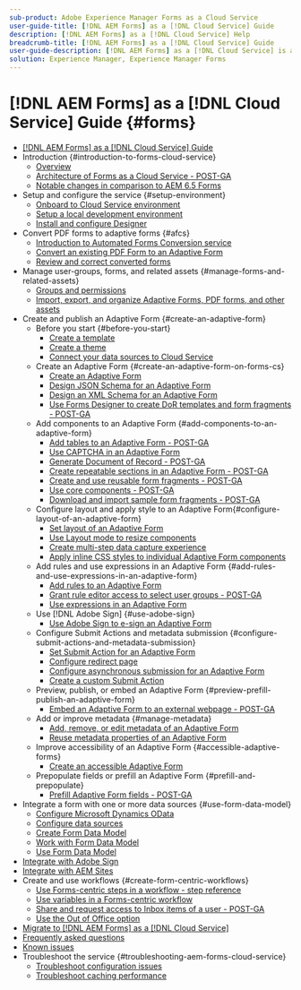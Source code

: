 ```yaml
---
sub-product: Adobe Experience Manager Forms as a Cloud Service 
user-guide-title: [!DNL AEM Forms] as a [!DNL Cloud Service] Guide
description: [!DNL AEM Forms] as a [!DNL Cloud Service] Help
breadcrumb-title: [!DNL AEM Forms] as a [!DNL Cloud Service] Guide
user-guide-description: [!DNL AEM Forms] as a [!DNL Cloud Service] is a platform to create, manage, publish enterprise-class forms and business processes.
solution: Experience Manager, Experience Manager Forms
---
```


# [!DNL AEM Forms] as a [!DNL Cloud Service] Guide {#forms}

+ [[!DNL AEM Forms] as a [!DNL Cloud Service] Guide](home.md)
+ Introduction {#introduction-to-forms-cloud-service}
  + [Overview](introduction.md)
  + [Architecture of Forms as a Cloud Service - POST-GA](aem-forms-cloud-service-architecture.md)
  + [Notable changes in comparison to AEM 6.5 Forms](notable-changes.md)
+ Setup and configure the service {#setup-environment}
  + [Onboard to Cloud Service environment](setup-forms-cloud-service.md)
  + [Setup a local development environment](setup-local-development-environment.md)
  + [Install and configure Designer](installing-configuring-designer.md)
+ Convert PDF forms to adaptive forms
 {#afcs}
  + [Introduction to Automated Forms Conversion service](https://experienceleague.adobe.com/docs/aem-forms-automated-conversion-service/using/introduction.html)
  + [Convert an existing PDF Form to an Adaptive Form](https://experienceleague.adobe.com/docs/aem-forms-automated-conversion-service/using/convert-existing-forms-to-adaptive-forms.html)
  + [Review and correct converted forms](https://experienceleague.adobe.com/docs/aem-forms-automated-conversion-service/using/review-correct-ui-edited.html?lang=en#welcome-to-review-and-correct-editor)
+ Manage user-groups, forms, and related assets {#manage-forms-and-related-assets}
  + [Groups and permissions](forms-groups-privileges-tasks.md)
  + [Import, export, and organize Adaptive Forms, PDF forms, and other assets](import-export-forms-templates.md)
+ Create and publish an Adaptive Form {#create-an-adaptive-form}
  + Before you start {#before-you-start}
    + [Create a template](template-editor.md)
    + [Create a theme](themes.md)
    + [Connect your data sources to Cloud Service](data-integration.md)
  + Create an Adaptive Form {#create-an-adaptive-form-on-forms-cs}
    + [Create an Adaptive Form](creating-adaptive-form.md)
    + [Design JSON Schema for an Adaptive Form](adaptive-form-json-schema-form-model.md)
    + [Design an XML Schema for an Adaptive Form](adaptive-form-xml-schema-form-model.md)
    + [Use Forms Designer to create DoR templates and form fragments - POST-GA](use-forms-designer.md)
  + Add components to an Adaptive Form {#add-components-to-an-adaptive-form}
    + [Add tables to an Adaptive Form - POST-GA](adaptive-forms-tables.md)
    + [Use CAPTCHA in an Adaptive Form](captcha-adaptive-forms.md)
    + [Generate Document of Record - POST-GA](generate-document-of-record-for-non-xfa-based-adaptive-forms.md)
    + [Create repeatable sections in an Adaptive Form - POST-GA](creating-forms-repeatable-sections.md)
    + [Create and use reusable form fragments - POST-GA](adaptive-form-fragments.md)
    + [Use core components - POST-GA](https://github.com/adobe/aem-core-wcm-components)
    + [Download and import sample form fragments - POST-GA](reference-adaptive-form-fragments.md)
  + Configure layout and apply style to an Adaptive Form{#configure-layout-of-an-adaptive-form}
    + [Set layout of an Adaptive Form](layout-capabilities-adaptive-forms.md)
    + [Use Layout mode to resize components](resize-using-layout-mode.md)
    + [Create multi-step data capture experience](introduction-form-sequence.md)
    + [Apply inline CSS styles to individual Adaptive Form components](inline-style-adaptive-forms.md)
  + Add rules and use expressions in an Adaptive Form {#add-rules-and-use-expressions-in-an-adaptive-form}
    + [Add rules to an Adaptive Form](rule-editor.md)
    + [Grant rule editor access to select user groups - POST-GA](rule-editor-access-user-groups.md)
    + [Use expressions in an Adaptive Form](adaptive-form-expressions.md)
  + Use [!DNL Adobe Sign] {#use-adobe-sign}
    + [Use Adobe Sign to e-sign an Adaptive Form](working-with-adobe-sign.md)
  + Configure Submit Actions and metadata submission {#configure-submit-actions-and-metadata-submission}
    + [Set Submit Action for an Adaptive Form](configuring-submit-actions.md)
    + [Configure redirect page](configuring-redirect-page.md)
    + [Configure asynchronous submission for an Adaptive Form](asynchronous-submissions-adaptive-forms.md)
    + [Create a custom Submit Action](custom-submit-action-form.md)
  + Preview, publish, or embed an Adaptive Form {#preview-prefill-publish-an-adaptive-form}
    + [Embed an Adaptive Form to an external webpage - POST-GA](https://github.com/adobe/aem-core-forms-components)
  + Add or improve metadata {#manage-metadata}
    + [Add, remove, or edit metadata of an Adaptive Form](manage-form-metadata.md)
    + [Reuse metadata properties of an Adaptive Form](reusing-adaptive-forms.md)
  + Improve accessibility of an Adaptive Form {#accessible-adaptive-forms}
    + [Create an accessible Adaptive Form](creating-accessible-adaptive-forms.md)  
  + Prepopulate fields or prefill an Adaptive Form {#prefill-and-prepopulate}
    + [Prefill Adaptive Form fields - POST-GA](prepopulate-adaptive-form-fields.md)
+ Integrate a form with one or more data sources {#use-form-data-model}
  + [Configure Microsoft Dynamics OData](ms-dynamics-odata-configuration.md)
  + [Configure data sources](configure-data-sources.md)
  + [Create Form Data Model](create-form-data-models.md)
  + [Work with Form Data Model](work-with-form-data-model.md)
  + [Use Form Data Model](using-form-data-model.md)
+ [Integrate with Adobe Sign](adobe-sign-integration-adaptive-forms.md)
+ [Integrate with AEM Sites](https://github.com/adobe/aem-core-forms-components)
+ Create and use workflows {#create-form-centric-workflows}
  + [Use Forms-centric steps in a workflow - step reference](aem-forms-workflow-step-reference.md)
  + [Use variables in a Forms-centric workflow](variable-in-aem-workflows.md)
  + [Share and request access to Inbox items of a user - POST-GA](configure-shared-queues-osgi.md)
  + [Use the Out of Office option](configure-out-of-office-settings.md)
+ [Migrate to [!DNL AEM Forms] as a [!DNL Cloud Service]](migrate-to-forms-as-a-cloud-service.md)
+ [Frequently asked questions](faq.md)
+ [Known issues](known-issues.md)
+ Troubleshoot the service {#troubleshooting-aem-forms-cloud-service}
  + [Troubleshoot configuration issues](troubleshooting-installation-and-configuration.md)
  + [Troubleshoot caching performance](troubleshooting-caching-performance.md)
